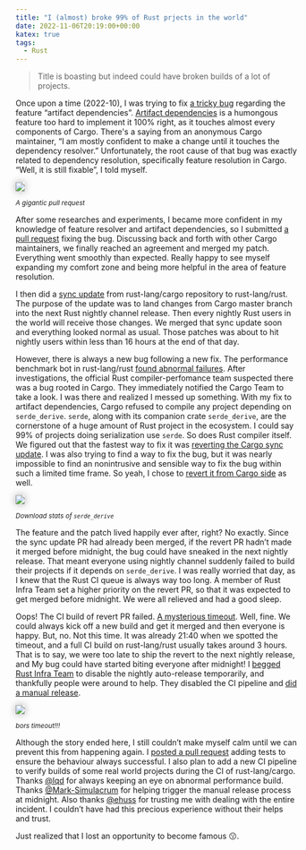 ```yaml
---
title: "I (almost) broke 99% of Rust prjects in the world"
date: 2022-11-06T20:19:00+00:00
katex: true
tags:
  - Rust
---
```


> Title is boasting but indeed could have broken builds of a lot of projects.

Once upon a time (2022-10),
I was trying to fix [a tricky bug] regarding the feature “artifact dependencies”.
[Artifact dependencies] is a humongous feature too hard to implement it 100% right,
as it touches almost every components of Cargo.
There's a saying from an anonymous Cargo maintainer,
“I am mostly confident to make a change until it touches the dependency resolver.”
Unfortunately, the root cause of that bug was exactly related to dependency resolution,
specifically feature resolution in Cargo.
“Well, it is still fixable”, I told myself.

<img src="./artifact-deps.png" style="box-shadow: 0 0 1em rgba(168, 168, 168)">

<small>_A gigantic pull request_</small>

[a tricky bug]: https://github.com/rust-lang/cargo/issues/10526
[Artifact dependencies]: https://rust-lang.github.io/rfcs/3028-cargo-binary-dependencies.html

After some researches and experiments,
I became more confident in my knowledge of feature resolver and artifact dependencies,
so I submitted [a pull request] fixing the bug.
Discussing back and forth with other Cargo maintainers,
we finally reached an agreement and merged my patch.
Everything went smoothly than expected.
Really happy to see myself expanding my comfort zone and being more helpful
in the area of feature resolution.

[a pull request]: https://github.com/rust-lang/cargo/pull/11183

I then did a [sync update] from rust-lang/cargo repository to rust-lang/rust.
The purpose of the update was to land changes from Cargo master branch
into the next Rust nightly channel release.
Then every nightly Rust users in the world will receive those changes.
We merged that sync update soon and everything looked normal as usual.
Those patches was about to hit nightly users within less than 16 hours at the end of that day.

[sync update]: https://github.com/rust-lang/rust/pull/103860

However, there is always a new bug following a new fix.
The performance benchmark bot in rust-lang/rust [found abnormal failures].
After investigations,
the official Rust compiler-perfomance team suspected there was a bug rooted in Cargo.
They immediately notified the Cargo Team to take a look.
I was there and realized I messed up something. With my fix to artifact dependencies,
Cargo refused to compile any project depending on `serde_derive`.
`serde`, along with its companion crate `serde_derive`,
are the cornerstone of a huge amount of Rust project in the ecosystem.
I could say 99% of projects doing serialization use `serde`. So does Rust compiler itself.
We figured out that the fastest way to fix it was [reverting the Cargo sync update].
I was also trying to find a way to fix the bug,
but it was nearly impossible to find an nonintrusive and sensible way to
fix the bug within such a limited time frame.
So yeah, I chose to [revert it from Cargo side] as well.

<img src="./stats.png" style="box-shadow: 0 0 1em rgba(168, 168, 168)">

<small>_Download stats of `serde_derive`_</small>

[found abnormal failures]: https://github.com/rust-lang/rust/pull/103860#issuecomment-1301898101
[reverting the Cargo sync update]: https://github.com/rust-lang/rust/pull/103922
[revert it from Cargo side]: https://github.com/rust-lang/cargo/pull/11331

The feature and the patch lived happily ever after, right? No exactly.
Since the sync update PR had already been merged,
if the revert PR hadn’t made it merged before midnight,
the bug could have sneaked in the next nightly release.
That meant everyone using nightly channel suddenly failed to build their projects
if it depends on `serde_derive`.
I was really worried that day, as I knew that the Rust CI queue is always way too long.
A member of Rust Infra Team set a higher priority on the revert PR,
so that it was expected to get merged before midnight.
We were all relieved and had a good sleep.

Oops! The CI build of revert PR failed. [A mysterious timeout].
Well, fine.
We could always kick off a new build and get it merged and then everyone is happy.
But, no. Not this time.
It was already 21:40 when we spotted the timeout,
and a full CI build on rust-lang/rust usually takes around 3 hours.
That is to say, we were too late to ship the revert to the next nightly release,
and My bug could have started biting everyone after midnight!
I [begged Rust Infra Team] to disable the nightly auto-release temporarily,
and thankfully people were around to help.
They disabled the CI pipeline and [did a manual release].

<img src="./timeout.png" style="box-shadow: 0 0 1em rgba(168, 168, 168)">

<small>_bors timeout!!!_</small>

[A mysterious timeout]: https://github.com/rust-lang/rust/pull/103922#issuecomment-1302686811
[begged Rust Infra Team]: https://rust-lang.zulipchat.com/#narrow/stream/247081-t-compiler.2Fperformance/topic/cargo.20and.20rustc.20benchmarks.20broken/near/307851302
[did a manual release]: https://rust-lang.zulipchat.com/#narrow/stream/247081-t-compiler.2Fperformance/topic/cargo.20and.20rustc.20benchmarks.20broken/near/307872225

Although the story ended here, I still couldn’t make myself calm
until we can prevent this from happening again.
I [posted a pull request] adding tests to ensure the behaviour always successful.
I also plan to add a new CI pipeline to verify builds of some real world projects
during the CI of rust-lang/cargo.
Thanks [@lqd] for always keeping an eye on abnormal performance build.
Thanks [@Mark-Simulacrum] for helping trigger the manual release process at midnight.
Also thanks [@ehuss] for trusting me with dealing with the entire incident.
I couldn’t have had this precious experience without their helps and trust.

[posted a pull request]: https://github.com/rust-lang/cargo/pull/11342
[@lqd]: https://github.com/lqd
[@Mark-Simulacrum]: https://github.com/Mark-Simulacrum
[@ehuss]: https://github.com/ehuss

Just realized that I lost an opportunity to become famous 😗.
